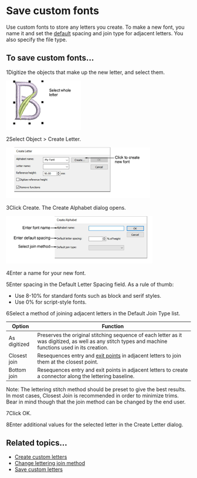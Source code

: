 # Save custom fonts

Use custom fonts to store any letters you create. To make a new font, you name it and set the [default](../../glossary/glossary) spacing and join type for adjacent letters. You also specify the file type.

## To save custom fonts...

1Digitize the objects that make up the new letter, and select them.

![CustomLetter2.png](assets/CustomLetter2.png)

2Select Object > Create Letter.

![CreateLetter00053.png](assets/CreateLetter00053.png)

3Click Create. The Create Alphabet dialog opens.

![CreateAlphabet.png](assets/CreateAlphabet.png)

4Enter a name for your new font.

5Enter spacing in the Default Letter Spacing field. As a rule of thumb:

- Use 8-10% for standard fonts such as block and serif styles.
- Use 0% for script-style fonts.

6Select a method of joining adjacent letters in the Default Join Type list.

| Option       | Function                                                                                                                                              |
| ------------ | ----------------------------------------------------------------------------------------------------------------------------------------------------- |
| As digitized | Preserves the original stitching sequence of each letter as it was digitized, as well as any stitch types and machine functions used in its creation. |
| Closest join | Resequences entry and [exit points](../../glossary/glossary) in adjacent letters to join them at the closest point.                                   |
| Bottom join  | Resequences entry and exit points in adjacent letters to create a connector along the lettering baseline.                                             |

Note: The lettering stitch method should be preset to give the best results. In most cases, Closest Join is recommended in order to minimize trims. Bear in mind though that the join method can be changed by the end user.

7Click OK.

8Enter additional values for the selected letter in the Create Letter dialog.

## Related topics...

- [Create custom letters](Create_custom_letters)
- [Change lettering join method](../lettering_advanced/Change_lettering_join_method)
- [Save custom letters](Save_custom_letters)
